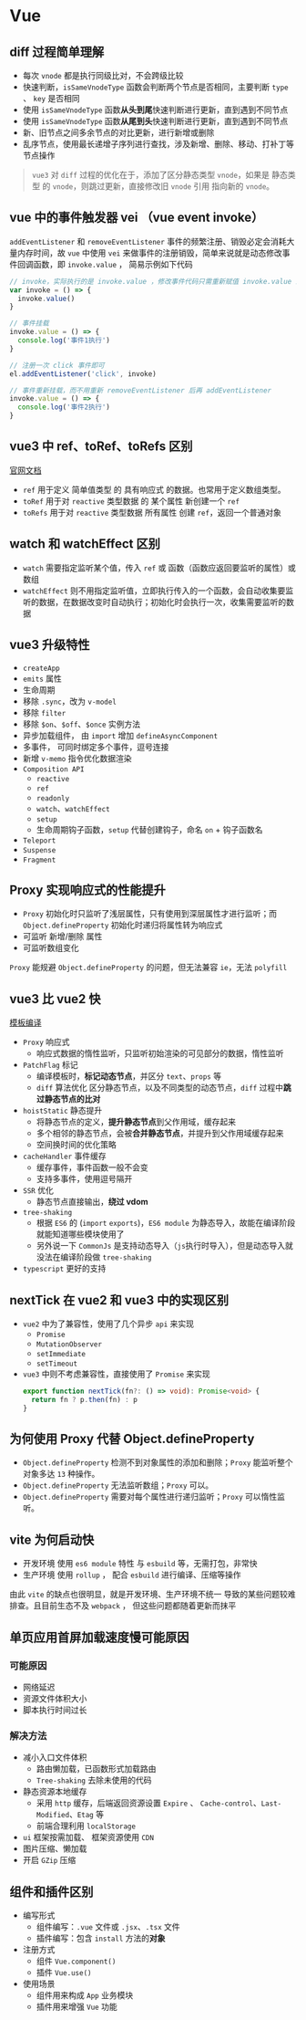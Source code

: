 # Vue

## diff 过程简单理解

- 每次 `vnode` 都是执行同级比对，不会跨级比较
- 快速判断，`isSameVnodeType` 函数会判断两个节点是否相同，主要判断 `type` 、 `key` 是否相同
- 使用 `isSameVnodeType` 函数**从头到尾**快速判断进行更新，直到遇到不同节点
- 使用 `isSameVnodeType` 函数**从尾到头**快速判断进行更新，直到遇到不同节点
- 新、旧节点之间多余节点的对比更新，进行新增或删除
- 乱序节点，使用最长递增子序列进行查找，涉及新增、删除、移动、打补丁等节点操作

> `vue3` 对 `diff` 过程的优化在于，添加了区分静态类型 `vnode`，如果是 静态类型 的 `vnode`，则跳过更新，直接修改旧 `vnode` 引用 指向新的 `vnode`。



## vue 中的事件触发器 vei （vue event invoke）

`addEventListener` 和 `removeEventListener` 事件的频繁注册、销毁必定会消耗大量内存时间，故 `vue` 中使用 `vei` 来做事件的注册销毁，简单来说就是动态修改事件回调函数，即 `invoke.value` ， 简易示例如下代码

```js
// invoke，实际执行的是 invoke.value ，修改事件代码只需重新赋值 invoke.value 即可
var invoke = () => {
  invoke.value()
}

// 事件挂载
invoke.value = () => {
  console.log('事件1执行')
}

// 注册一次 click 事件即可
el.addEventListener('click', invoke)

// 事件重新挂载，而不用重新 removeEventListener 后再 addEventListener
invoke.value = () => {
  console.log('事件2执行')
}
```



## vue3 中 ref、toRef、toRefs 区别 

[官网文档](https://cn.vuejs.org/api/reactivity-utilities.html)

- `ref` 用于定义 简单值类型 的 具有响应式 的数据。也常用于定义数组类型。
- `toRef` 用于对 `reactive` 类型数据 的 某个属性 新创建一个 `ref`
- `toRefs` 用于对 `reactive` 类型数据 所有属性 创建 `ref`，返回一个普通对象



## watch 和 watchEffect 区别

- `watch` 需要指定监听某个值，传入 `ref` 或 函数（函数应返回要监听的属性）或数组
- `watchEffect` 则不用指定监听值，立即执行传入的一个函数，会自动收集要监听的数据，在数据改变时自动执行；初始化时会执行一次，收集需要监听的数据



## vue3 升级特性

- `createApp`
- `emits` 属性
- 生命周期
- 移除 `.sync`，改为 `v-model`
- 移除 `filter`
- 移除 `$on`、`$off`、`$once` 实例方法
- 异步加载组件， 由 `import` 增加 `defineAsyncComponent`
- 多事件， 可同时绑定多个事件，逗号连接
- 新增 `v-memo` 指令优化数据渲染
- `Composition API`
  - `reactive`
  - `ref`
  - `readonly`
  - `watch`、`watchEffect`
  - `setup`
  - 生命周期钩子函数，`setup` 代替创建钩子，命名 `on` + 钩子函数名
- `Teleport`
- `Suspense`
- `Fragment`



## Proxy 实现响应式的性能提升

- `Proxy` 初始化时只监听了浅层属性，只有使用到深层属性才进行监听；而 `Object.defineProperty` 初始化时递归将属性转为响应式
- 可监听 新增/删除 属性
- 可监听数组变化

`Proxy` 能规避 `Object.defineProperty` 的问题，但无法兼容 `ie`，无法 `polyfill`



## vue3 比 vue2 快

[模板编译](https://template-explorer.vuejs.org/)

- `Proxy` 响应式
  - 响应式数据的惰性监听，只监听初始渲染的可见部分的数据，惰性监听
- `PatchFlag` 标记
  - 编译模板时，**标记动态节点**，并区分 `text`、`props` 等
  - `diff` 算法优化 区分静态节点，以及不同类型的动态节点，`diff` 过程中**跳过静态节点的比对**
- `hoistStatic` 静态提升
  - 将静态节点的定义，**提升静态节点**到父作用域，缓存起来
  - 多个相邻的静态节点，会被**合并静态节点**，并提升到父作用域缓存起来
  - 空间换时间的优化策略
- `cacheHandler` 事件缓存
  - 缓存事件，事件函数一般不会变
  - 支持多事件，使用逗号隔开
- `SSR` 优化
  - 静态节点直接输出，**绕过 vdom**
- `tree-shaking`
  - 根据 `ES6` 的 (`import` `exports`)，`ES6 module` 为静态导入，故能在编译阶段就能知道哪些模块使用了
  - 另外说一下 `CommonJs` 是支持动态导入（`js`执行时导入），但是动态导入就没法在编译阶段做 `tree-shaking`
- `typescript` 更好的支持



## nextTick 在 vue2 和 vue3 中的实现区别

- `vue2` 中为了兼容性，使用了几个异步 `api` 来实现
  - `Promise`
  - `MutationObserver`
  - `setImmediate`
  - `setTimeout`
- `vue3` 中则不考虑兼容性，直接使用了 `Promise` 来实现
  ```ts
  export function nextTick(fn?: () => void): Promise<void> {
    return fn ? p.then(fn) : p
  }
  ```



## 为何使用 Proxy 代替 Object.defineProperty

- `Object.defineProperty` 检测不到对象属性的添加和删除；`Proxy` 能监听整个对象多达 `13` 种操作。
- `Object.defineProperty` 无法监听数组；`Proxy` 可以。
- `Object.defineProperty` 需要对每个属性进行递归监听；`Proxy` 可以惰性监听。



## vite 为何启动快

- 开发环境 使用 `es6 module` 特性 与 `esbuild` 等，无需打包，非常快
- 生产环境 使用 `rollup` ， 配合 `esbuild` 进行编译、压缩等操作

由此 `vite` 的缺点也很明显，就是开发环境、生产环境不统一 导致的某些问题较难排查。且目前生态不及 `webpack` ， 但这些问题都随着更新而抹平




## 单页应用首屏加载速度慢可能原因

### 可能原因
- 网络延迟
- 资源文件体积大小
- 脚本执行时间过长

### 解决方法
- 减小入口文件体积
  - 路由懒加载，已函数形式加载路由
  - `Tree-shaking` 去除未使用的代码
- 静态资源本地缓存
  - 采用 `http` 缓存，后端返回资源设置 `Expire` 、 `Cache-control`、`Last-Modified`、`Etag` 等
  - 前端合理利用 `localStorage`
- `ui` 框架按需加载、 框架资源使用 `CDN`
- 图片压缩、懒加载
- 开启 `GZip` 压缩


## 组件和插件区别
- 编写形式
  - 组件编写：`.vue` 文件或 `.jsx`、`.tsx` 文件
  - 插件编写：包含 `install` 方法的**对象**
- 注册方式
  - 组件 `Vue.component()`
  - 插件 `Vue.use()`
- 使用场景
  - 组件用来构成 `App` 业务模块
  - 插件用来增强 `Vue` 功能
